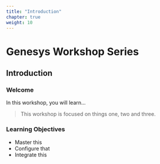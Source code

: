 ```yaml
---
title: "Introduction"
chapter: true
weight: 10
---
```


# Genesys Workshop Series

## Introduction

### Welcome

In this workshop, you will learn...

> This workshop is focused on things one, two and three.

### Learning Objectives
- Master this
- Configure that
- Integrate this